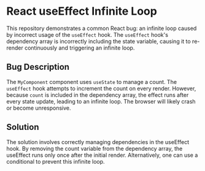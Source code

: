 # React useEffect Infinite Loop

This repository demonstrates a common React bug: an infinite loop caused by incorrect usage of the `useEffect` hook.  The `useEffect` hook's dependency array is incorrectly including the state variable, causing it to re-render continuously and triggering an infinite loop.

## Bug Description

The `MyComponent` component uses `useState` to manage a count.  The `useEffect` hook attempts to increment the count on every render. However, because `count` is included in the dependency array, the effect runs after every state update, leading to an infinite loop. The browser will likely crash or become unresponsive.

## Solution

The solution involves correctly managing dependencies in the useEffect hook. By removing the count variable from the dependency array, the useEffect runs only once after the initial render. Alternatively, one can use a conditional to prevent this infinite loop.